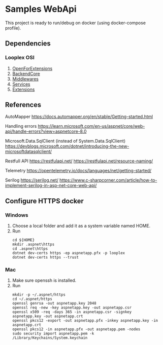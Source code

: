 ﻿# Samples WebApi

This project is ready to run/debug on docker (using docker-compose profile). 

## Dependencies

### Looplex OSI
1. [OpenForExtensions](https://github.com/looplex-osi/open-for-extension-dotnet)
1. [BackendCore](https://github.com/looplex-osi/backend-core-dotnet)
1. [Middlewares](https://github.com/looplex-osi/middlewares-dotnet)
1. [Services](https://github.com/looplex-osi/services-dotnet)
1. [Extensions](https://github.com/looplex-osi/extensions-dotnet)

## References

AutoMapper
https://docs.automapper.org/en/stable/Getting-started.html

Handling errors
https://learn.microsoft.com/en-us/aspnet/core/web-api/handle-errors?view=aspnetcore-8.0

Microsoft.Data.SqlClient (instead of System.Data.SqlClient)
https://devblogs.microsoft.com/dotnet/introducing-the-new-microsoftdatasqlclient/

Restfull API
https://restfulapi.net/
https://restfulapi.net/resource-naming/

Telemetry
https://opentelemetry.io/docs/languages/net/getting-started/

Serilog
https://serilog.net/
https://www.c-sharpcorner.com/article/how-to-implement-serilog-in-asp-net-core-web-api/

## Configure HTTPS docker

### Windows

1. Choose a local folder and add it as a system variable named HOME.
1. Run
    ```
    cd ${HOME}
    mkdir .aspnet\https
    cd .aspnet\https
    dotnet dev-certs https -ep aspnetapp.pfx -p looplex
    dotnet dev-certs https --trust
    ```

### Mac

1. Make sure openssh is installed.
1. Run
    ```
   mkdir -p ~/.aspnet/https
   cd ~/.aspnet/https
   openssl genrsa -out aspnetapp.key 2048
   openssl req -new -key aspnetapp.key -out aspnetapp.csr
   openssl x509 -req -days 365 -in aspnetapp.csr -signkey aspnetapp.key -out aspnetapp.crt
   openssl pkcs12 -export -out aspnetapp.pfx -inkey aspnetapp.key -in aspnetapp.crt
   openssl pkcs12 -in aspnetapp.pfx -out aspnetapp.pem -nodes
   sudo security import aspnetapp.pem -k /Library/Keychains/System.keychain
    ```